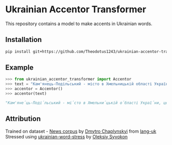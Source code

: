 # Ukrainian Accentor Transformer

This repository contains a model to make accents in Ukrainian words.

## Installation

```bash
pip install git+https://github.com/Theodotus1243/ukrainian-accentor-transformer.git
```

## Example

```python
>>> from ukrainian_accentor_transformer import Accentor
>>> text = "Кам'янець-Подільський - місто в Хмельницькій області України, центр Кам'янець-Подільської міської об'єднаної територіальної громади і Кам'янець-Подільського району."
>>> accentor = Accentor()
>>> accentor(text)

"Кам'яне́ць-Поді́льський - мі́сто в Хмельни́цькій о́бласті Украї́ни, центр Кам'яне́ць-Поді́льської місько́ї об'є́днаної територіа́льної грома́ди і Кам'яне́ць-Поді́льського райо́ну."
```

## Attribution

Trained on dataset - [News corpus](https://lang.org.ua/en/corpora/#anchor5) by [Dmytro Chaplynskyi](https://github.com/dchaplinsky) from [lang-uk](https://github.com/lang-uk)\
Stressed using [ukrainian-word-stress](https://github.com/lang-uk/ukrainian-word-stress) by [Oleksiy Syvokon](https://github.com/asivokon)